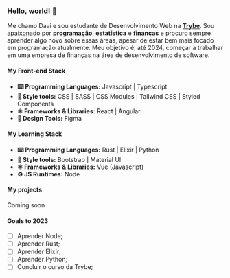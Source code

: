### Hello, world! 👋
Me chamo Davi e sou estudante de Desenvolvimento Web na **[Trybe](https://www.betrybe.com/)**. Sou apaixonado por **programação**, **estatística** e **finanças** e procuro sempre aprender algo novo sobre essas áreas, apesar de estar bem mais focado em programação atualmente. Meu objetivo é, até 2024, começar a trabalhar em uma empresa de finanças na área de desenvolvimento de software.

#### My Front-end Stack

- **⌨️ Programming Languages:** Javascript | Typescript
- **💅 Style tools:** CSS | SASS | CSS Modules | Tailwind CSS | Styled Components
- **⚛️ Frameworks & Libraries:** React | Angular
- **📏 Design Tools:** Figma

#### My Learning Stack

- **⌨️ Programming Languages:** Rust | Elixir | Python
- **💅 Style tools:** Bootstrap | Material UI
- **⚛️ Frameworks & Libraries:** Vue (Javascript)
- **⚙️ JS Runtimes:** Node

#### My projects
Coming soon

#### Goals to 2023

- [ ] Aprender Node;
- [ ] Aprender Rust;
- [ ] Aprender Elixir;
- [ ] Aprender Python;
- [ ] Concluir o curso da Trybe;
